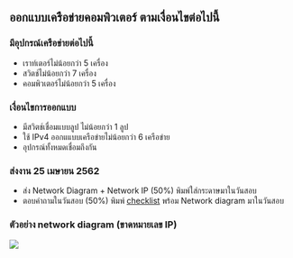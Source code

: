 ## ออกแบบเครือข่ายคอมพิวเตอร์ ตามเงื่อนไขต่อไปนี้

### มีอุปกรณ์เครือข่ายต่อไปนี้
* เราท์เตอร์ไม่น้อยกว่า 5 เครื่อง
* สวิตช์ไม่น้อยกว่า 7 เครื่อง
* คอมพิวเตอร์ไม่น้อยกว่า 5 เครื่อง

### เงื่อนไขการออกแบบ
* มีสวิตช์เชื่อมแบบลูป ไม่น้อยกว่า 1 ลูป
* ใช้ IPv4 ออกแแบบเครือข่ายไม่น้อยกว่า 6 เครือข่าย
* อุปกรณ์ทั้งหมดเชื่อมถึงกัน

### ส่งงาน 25 เมษายน 2562 
* ส่ง Network Diagram + Network IP (50%) พิมพ์ใส่กระดาษมาในวันสอบ
* ตอบคำถามในวันสอบ  (50%) พิมพ์ [checklist](midterm/midterm-check.pdf) พร้อม Network diagram มาในวันสอบ

### ตัวอย่าง network diagram (ขาดหมายเลข IP)

![](images/example.png)
